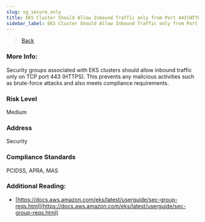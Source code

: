 ```yaml
---
slug: sg_secure_only
title: EKS Cluster Should Allow Inbound Traffic only from Port 443(HTTPS)
sidebar_label: EKS Cluster Should Allow Inbound Traffic only from Port 443(HTTPS)
---
```

> [Back](../../kubernetesmonitoring)

### More Info:
Security groups associated with EKS clusters should allow inbound traffic only on TCP port 443 (HTTPS). This prevents any malicious activities such as brute-force attacks and also meets compliance requirements.

### Risk Level
Medium

### Address
Security

### Compliance Standards
PCIDSS, APRA, MAS

### Additional Reading:
- [https://docs.aws.amazon.com/eks/latest/userguide/sec-group-reqs.html](https://docs.aws.amazon.com/eks/latest/userguide/sec-group-reqs.html) 


